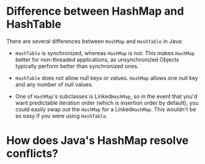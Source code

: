 # Difference between HashMap and HashTable
There are several differences between `HashMap` and `HashTable` in Java:

- `HashTable` is synchronized, whereas `HashMap` is not. This makes `HashMap`
better for non-threaded applications, as unsynchronized Objects typically
perform better than synchronized ones.

- `HashTable` does not allow null keys or values. `HashMap` allows one null key
and any number of null values.

- One of `HashMap`'s subclasses is Linked`HashMap`, so in the event that you'd
want predictable iteration order (which is insertion order by default), you
could easily swap out the `HashMap` for a Linked`HashMap`. This wouldn't be as
easy if you were using `HashTable`.


# How does Java's HashMap resolve conflicts?

